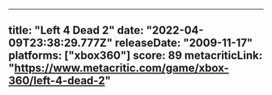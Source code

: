 
---
title: "Left 4 Dead 2"
date: "2022-04-09T23:38:29.777Z"
releaseDate: "2009-11-17"
platforms: ["xbox360"]
score: 89
metacriticLink: "https://www.metacritic.com/game/xbox-360/left-4-dead-2"
---
